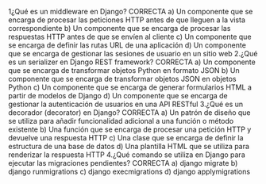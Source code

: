 1¿Qué es un middleware en Django?
CORRECTA a) Un componente que se encarga de procesar las peticiones HTTP antes de que lleguen a la vista correspondiente
b) Un componente que se encarga de procesar las respuestas HTTP antes de que se envíen al cliente
c) Un componente que se encarga de definir las rutas URL de una aplicación
d) Un componente que se encarga de gestionar las sesiones de usuario en un sitio web
2.¿Qué es un serializer en Django REST framework?
CORRECTA a) Un componente que se encarga de transformar objetos Python en formato JSON
b) Un componente que se encarga de transformar objetos JSON en objetos Python
c) Un componente que se encarga de generar formularios HTML a partir de modelos de Django
d) Un componente que se encarga de gestionar la autenticación de usuarios en una API RESTful
3.¿Qué es un decorador (decorator) en Django?
CORRECTA a) Un patrón de diseño que se utiliza para añadir funcionalidad adicional a una función o método existente
b) Una función que se encarga de procesar una petición HTTP y devuelve una respuesta HTTP
c) Una clase que se encarga de definir la estructura de una base de datos
d) Una plantilla HTML que se utiliza para renderizar la respuesta HTTP
4.¿Qué comando se utiliza en Django para ejecutar las migraciones pendientes?
CORRECTA a) django migrate
b) django runmigrations
c) django execmigrations
d) django applymigrations